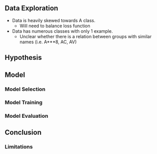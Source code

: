 ## Data Exploration

- Data is heavily skewed towards A class.
    - Will need to balance loss function
- Data has numerous classes with only 1 example.
    - Unclear whether there is a relation between groups with similar names (i.e. A***8, AC, AV)

## Hypothesis



## Model

### Model Selection




### Model Training



### Model Evaluation



## Conclusion

### Limitations